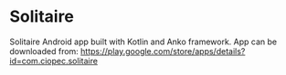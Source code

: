 # Solitaire
Solitaire Android app built with Kotlin and Anko framework.
App can be downloaded from: https://play.google.com/store/apps/details?id=com.ciopec.solitaire
